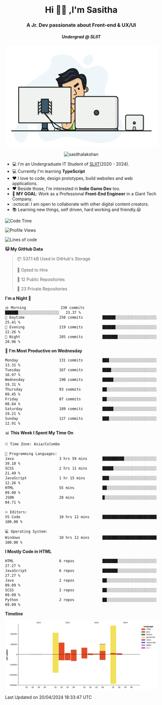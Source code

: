 
<h1 align="center">Hi 🙋‍♂️ ,I'm Sasitha</h1>
<h3 align="center">A Jr. Dev passionate about Front-end & UX/UI</h3>

<i><h5 align="center">Undergrad @ SLIIT</h5></i>

<p align="center">
  <img width="540" height="330" src="https://github.com/SasithaLakshan/SasithaLakshan/blob/main/dev.gif">
</p>
<p align="center"> <img src="https://komarev.com/ghpvc/?username=sasithalakshan&label=Profile%20views&color=0e75b6&style=flat" alt="sasithalakshan" /> </p>

- :computer: I'm an Undergraduate IT Student of [SLIIT](https://www.sliit.lk)(2020 - 2024).
- :computer: Currently I'm learning <b>TypeScript</b>
- :heart: I love to code, design prototypes, build websites and web applications.
- :heart: Beside those, I'm interested in **Indie Game Dev** too.
- :electric_plug: **MY GOAL**: Work as a Professional **Front-End Engineer** in a Giant Tech Company.
- :octocat: I am open to collaborate with other digital content creators.
- :books: Learning new things, self driven, hard working and friendly.:smiley:
  
<!-- <h3 align="left">Tech Stack I'm Using</h3> -->

<!--START_SECTION:waka-->
![Code Time](http://img.shields.io/badge/Code%20Time-598%20hrs%2059%20mins-blue)

![Profile Views](http://img.shields.io/badge/Profile%20Views-0-blue)

![Lines of code](https://img.shields.io/badge/From%20Hello%20World%20I%27ve%20Written-859.3%20thousand%20lines%20of%20code-blue)

**🐱 My GitHub Data** 

> 📦 537.1 kB Used in GitHub's Storage 
 > 
> 💼 Opted to Hire
 > 
> 📜 12 Public Repositories 
 > 
> 🔑 23 Private Repositories 
 > 
**I'm a Night 🦉** 

```text
🌞 Morning                230 commits         ██████░░░░░░░░░░░░░░░░░░░   23.37 % 
🌆 Daytime                250 commits         ██████░░░░░░░░░░░░░░░░░░░   25.41 % 
🌃 Evening                219 commits         ██████░░░░░░░░░░░░░░░░░░░   22.26 % 
🌙 Night                  285 commits         ███████░░░░░░░░░░░░░░░░░░   28.96 % 
```
📅 **I'm Most Productive on Wednesday** 

```text
Monday                   131 commits         ███░░░░░░░░░░░░░░░░░░░░░░   13.31 % 
Tuesday                  167 commits         ████░░░░░░░░░░░░░░░░░░░░░   16.97 % 
Wednesday                190 commits         █████░░░░░░░░░░░░░░░░░░░░   19.31 % 
Thursday                 93 commits          ██░░░░░░░░░░░░░░░░░░░░░░░   09.45 % 
Friday                   87 commits          ██░░░░░░░░░░░░░░░░░░░░░░░   08.84 % 
Saturday                 189 commits         █████░░░░░░░░░░░░░░░░░░░░   19.21 % 
Sunday                   127 commits         ███░░░░░░░░░░░░░░░░░░░░░░   12.91 % 
```


📊 **This Week I Spent My Time On** 

```text
🕑︎ Time Zone: Asia/Colombo

💬 Programming Languages: 
Java                     3 hrs 59 mins       ██████████░░░░░░░░░░░░░░░   39.10 % 
SCSS                     2 hrs 11 mins       █████░░░░░░░░░░░░░░░░░░░░   21.49 % 
JavaScript               1 hr 15 mins        ███░░░░░░░░░░░░░░░░░░░░░░   12.26 % 
HTML                     55 mins             ██░░░░░░░░░░░░░░░░░░░░░░░   09.08 % 
JSON                     28 mins             █░░░░░░░░░░░░░░░░░░░░░░░░   04.71 % 

🔥 Editors: 
VS Code                  10 hrs 12 mins      █████████████████████████   100.00 % 

💻 Operating System: 
Windows                  10 hrs 12 mins      █████████████████████████   100.00 % 
```

**I Mostly Code in HTML** 

```text
HTML                     6 repos             ███████░░░░░░░░░░░░░░░░░░   27.27 % 
JavaScript               6 repos             ███████░░░░░░░░░░░░░░░░░░   27.27 % 
Java                     2 repos             ██░░░░░░░░░░░░░░░░░░░░░░░   09.09 % 
SCSS                     2 repos             ██░░░░░░░░░░░░░░░░░░░░░░░   09.09 % 
Python                   2 repos             ██░░░░░░░░░░░░░░░░░░░░░░░   09.09 % 
```



**Timeline**

![Lines of Code chart](https://raw.githubusercontent.com/SasithaLakshan/SasithaLakshan/main/assets/bar_graph.png)


 Last Updated on 20/04/2024 18:33:47 UTC
<!--END_SECTION:waka-->

